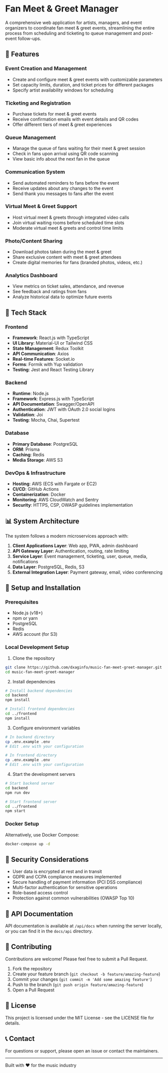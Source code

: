 # Fan Meet & Greet Manager

A comprehensive web application for artists, managers, and event organizers to coordinate fan meet & greet events, streamlining the entire process from scheduling and ticketing to queue management and post-event follow-ups.

## 🌟 Features

### Event Creation and Management
- Create and configure meet & greet events with customizable parameters
- Set capacity limits, duration, and ticket prices for different packages
- Specify artist availability windows for scheduling

### Ticketing and Registration
- Purchase tickets for meet & greet events
- Receive confirmation emails with event details and QR codes
- Offer different tiers of meet & greet experiences

### Queue Management
- Manage the queue of fans waiting for their meet & greet session
- Check in fans upon arrival using QR code scanning
- View basic info about the next fan in the queue

### Communication System
- Send automated reminders to fans before the event
- Receive updates about any changes to the event
- Send thank you messages to fans after the event

### Virtual Meet & Greet Support
- Host virtual meet & greets through integrated video calls
- Join virtual waiting rooms before scheduled time slots
- Moderate virtual meet & greets and control time limits

### Photo/Content Sharing
- Download photos taken during the meet & greet
- Share exclusive content with meet & greet attendees
- Create digital memories for fans (branded photos, videos, etc.)

### Analytics Dashboard
- View metrics on ticket sales, attendance, and revenue
- See feedback and ratings from fans
- Analyze historical data to optimize future events

## 🚀 Tech Stack

### Frontend
- **Framework**: React.js with TypeScript
- **UI Library**: Material-UI or Tailwind CSS
- **State Management**: Redux Toolkit
- **API Communication**: Axios
- **Real-time Features**: Socket.io
- **Forms**: Formik with Yup validation
- **Testing**: Jest and React Testing Library

### Backend
- **Runtime**: Node.js
- **Framework**: Express.js with TypeScript
- **API Documentation**: Swagger/OpenAPI
- **Authentication**: JWT with OAuth 2.0 social logins
- **Validation**: Joi
- **Testing**: Mocha, Chai, Supertest

### Database
- **Primary Database**: PostgreSQL
- **ORM**: Prisma
- **Caching**: Redis
- **Media Storage**: AWS S3

### DevOps & Infrastructure
- **Hosting**: AWS (ECS with Fargate or EC2)
- **CI/CD**: GitHub Actions
- **Containerization**: Docker
- **Monitoring**: AWS CloudWatch and Sentry
- **Security**: HTTPS, CSP, OWASP guidelines implementation

## 📊 System Architecture

The system follows a modern microservices approach with:

1. **Client Applications Layer**: Web app, PWA, admin dashboard
2. **API Gateway Layer**: Authentication, routing, rate limiting
3. **Service Layer**: Event management, ticketing, user, queue, media, notifications
4. **Data Layer**: PostgreSQL, Redis, S3
5. **External Integration Layer**: Payment gateway, email, video conferencing

## 🔧 Setup and Installation

### Prerequisites
- Node.js (v18+)
- npm or yarn
- PostgreSQL
- Redis
- AWS account (for S3)

### Local Development Setup

1. Clone the repository
```bash
git clone https://github.com/dxaginfo/music-fan-meet-greet-manager.git
cd music-fan-meet-greet-manager
```

2. Install dependencies
```bash
# Install backend dependencies
cd backend
npm install

# Install frontend dependencies
cd ../frontend
npm install
```

3. Configure environment variables
```bash
# In backend directory
cp .env.example .env
# Edit .env with your configuration

# In frontend directory
cp .env.example .env
# Edit .env with your configuration
```

4. Start the development servers
```bash
# Start backend server
cd backend
npm run dev

# Start frontend server
cd ../frontend
npm start
```

### Docker Setup

Alternatively, use Docker Compose:

```bash
docker-compose up -d
```

## 🔐 Security Considerations

- User data is encrypted at rest and in transit
- GDPR and CCPA compliance measures implemented
- Secure handling of payment information (PCI DSS compliance)
- Multi-factor authentication for sensitive operations
- Role-based access control
- Protection against common vulnerabilities (OWASP Top 10)

## 🔄 API Documentation

API documentation is available at `/api/docs` when running the server locally, or you can find it in the `docs/api` directory.

## 🤝 Contributing

Contributions are welcome! Please feel free to submit a Pull Request.

1. Fork the repository
2. Create your feature branch (`git checkout -b feature/amazing-feature`)
3. Commit your changes (`git commit -m 'Add some amazing feature'`)
4. Push to the branch (`git push origin feature/amazing-feature`)
5. Open a Pull Request

## 📄 License

This project is licensed under the MIT License - see the LICENSE file for details.

## 📞 Contact

For questions or support, please open an issue or contact the maintainers.

---

Built with ❤️ for the music industry
